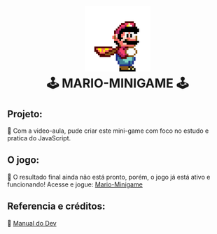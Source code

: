 <h1 align="center">
    <img width="150px" alt="Mario e Yoshi" title="MARIO MINI GAME" src="./images/mario.gif"></img>
    <br>
     🕹 MARIO-MINIGAME 🕹
</h1>
 
## Projeto:
🚩 Com a video-aula, pude criar este mini-game com foco no estudo e pratica do JavaScript.

## O jogo:
🚩 O resultado final ainda não está pronto, porém, o jogo já está ativo e funcionando! 
                  Acesse e jogue:
                  [Mario-Minigame](projeto-minigame-mario.vercel.app)
   

## Referencia e créditos:
🚩 [Manual do Dev](https://www.youtube.com/watch?v=r9buAwVBDhA&ab_channel=ManualdoDev "Manual do dev")
